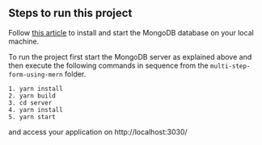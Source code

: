 ## Steps to run this project

Follow [this article](https://levelup.gitconnected.com/how-to-install-mongodb-database-on-local-environment-19a8a76f1b92) to install and start the MongoDB database on your local machine.

To run the project first start the MongoDB server as explained above and then execute the following commands in sequence from the `multi-step-form-using-mern` folder.

    1. yarn install
    2. yarn build
    3. cd server
    4. yarn install
    5. yarn start

and access your application on http://localhost:3030/
